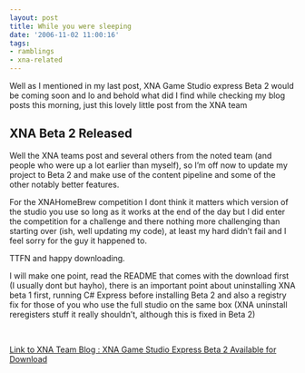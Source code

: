 ```yaml
---
layout: post
title: While you were sleeping
date: '2006-11-02 11:00:16'
tags:
- ramblings
- xna-related
---
```


Well&nbsp;as I mentioned in my last post, XNA Game Studio express Beta 2 would be coming soon and lo and behold what did I find while checking my blog posts this morning, just this lovely little post from the XNA team

## XNA Beta 2 Released

Well the XNA teams post and several others from the noted team (and people who were up a lot earlier than myself), so I’m off now to update my project to Beta 2 and make use of the content pipeline and some of the other notably better features.

For the XNAHomeBrew competition I&nbsp;dont think it matters which version of the studio you use so long as it works at the end of the day but I did enter the competition for a challenge and there nothing more challenging than starting over (ish, well updating my code), at least my hard didn’t fail and I feel sorry for the guy it happened to.

TTFN and happy downloading.

I will make one point, read the README that comes with the download first (I usually dont but hayho), there is an important point about uninstalling XNA beta 1 first, running C# Express before installing Beta 2 and also a registry fix for those of you who use the full studio on the same box (XNA uninstall reregisters stuff it really shouldn’t, although this is fixed in Beta 2)

&nbsp;

[Link to XNA Team Blog : XNA Game Studio Express Beta 2 Available for Download](http://blogs.msdn.com/xna/archive/2006/11/01/xna-game-studio-express-beta-2-available-for-download.aspx)


